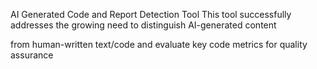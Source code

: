 AI Generated Code and Report Detection Tool
This tool successfully addresses the growing need to distinguish AI-generated content 

from human-written text/code and evaluate key code metrics for quality assurance

